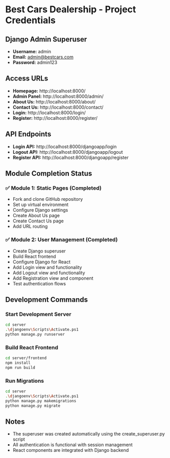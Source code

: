 # Best Cars Dealership - Project Credentials

## Django Admin Superuser
- **Username:** admin
- **Email:** admin@bestcars.com
- **Password:** admin123

## Access URLs
- **Homepage:** http://localhost:8000/
- **Admin Panel:** http://localhost:8000/admin/
- **About Us:** http://localhost:8000/about/
- **Contact Us:** http://localhost:8000/contact/
- **Login:** http://localhost:8000/login/
- **Register:** http://localhost:8000/register/

## API Endpoints
- **Login API:** http://localhost:8000/djangoapp/login
- **Logout API:** http://localhost:8000/djangoapp/logout
- **Register API:** http://localhost:8000/djangoapp/register

## Module Completion Status

### ✅ Module 1: Static Pages (Completed)
- Fork and clone GitHub repository
- Set up virtual environment
- Configure Django settings
- Create About Us page
- Create Contact Us page
- Add URL routing

### ✅ Module 2: User Management (Completed)
- Create Django superuser
- Build React frontend
- Configure Django for React
- Add Login view and functionality
- Add Logout view and functionality
- Add Registration view and component
- Test authentication flows

## Development Commands

### Start Development Server
```bash
cd server
.\djangoenv\Scripts\Activate.ps1
python manage.py runserver
```

### Build React Frontend
```bash
cd server/frontend
npm install
npm run build
```

### Run Migrations
```bash
cd server
.\djangoenv\Scripts\Activate.ps1
python manage.py makemigrations
python manage.py migrate
```

## Notes
- The superuser was created automatically using the create_superuser.py script
- All authentication is functional with session management
- React components are integrated with Django backend
